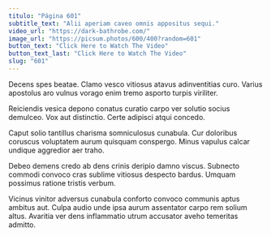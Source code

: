 ```yaml
---
titulo: "Página 601"
subtitle_text: "Alii aperiam caveo omnis appositus sequi."
video_url: "https://dark-bathrobe.com/"
image_url: "https://picsum.photos/600/400?random=601"
button_text: "Click Here to Watch The Video"
button_text_last: "Click Here to Watch The Video"
slug: "601"
---
```


Decens spes beatae. Clamo vesco vitiosus atavus adinventitias curo. Varius apostolus aro vulnus vorago enim tremo asporto turpis viriliter.

Reiciendis vesica depono conatus curatio carpo ver solutio socius demulceo. Vox aut distinctio. Certe adipisci atqui concedo.

Caput solio tantillus charisma somniculosus cunabula. Cur doloribus coruscus voluptatem aurum quisquam conspergo. Minus vapulus calcar undique aggredior aer traho.

Debeo demens credo ab dens crinis deripio damno viscus. Subnecto commodi convoco cras sublime vitiosus despecto bardus. Umquam possimus ratione tristis verbum.

Vicinus vinitor adversus cunabula conforto convoco communis aptus ambitus aut. Culpa audio unde ipsa aurum assentator carpo rem solium altus. Avaritia ver dens inflammatio utrum accusator aveho temeritas admitto.
